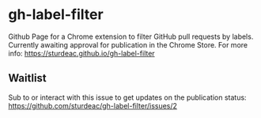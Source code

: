 # gh-label-filter
Github Page for a Chrome extension to filter GitHub pull requests by labels. Currently awaiting approval for publication in the Chrome Store.
For more info: https://sturdeac.github.io/gh-label-filter

## Waitlist
Sub to or interact with this issue to get updates on the publication status:
https://github.com/sturdeac/gh-label-filter/issues/2
